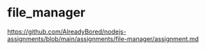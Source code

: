 # file_manager
https://github.com/AlreadyBored/nodejs-assignments/blob/main/assignments/file-manager/assignment.md
